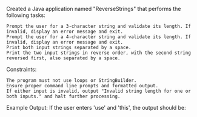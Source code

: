 Created a Java application named "ReverseStrings" that performs the following tasks:

    Prompt the user for a 3-character string and validate its length. If invalid, display an error message and exit.
    Prompt the user for a 4-character string and validate its length. If invalid, display an error message and exit.
    Print both input strings separated by a space.
    Print the two input strings in reverse order, with the second string reversed first, also separated by a space.

Constraints:

    The program must not use loops or StringBuilder.
    Ensure proper command line prompts and formatted output.
    If either input is invalid, output "Invalid string length for one or both inputs." and halt further processing.

Example Output: If the user enters 'use' and 'this', the output should be:

